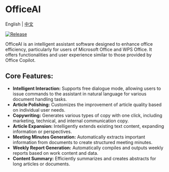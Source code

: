
# OfficeAI

English | [中文](./README_zh.md)

[![Release](https://img.shields.io/github/release/office-sec/OfficeAI.svg)](https://github.com/office-sec/OfficeAI/releases)

OfficeAI is an intelligent assistant software designed to enhance office efficiency, particularly for users of Microsoft Office and WPS Office. It offers functionalities and user experience similar to those provided by Office Copilot.

## Core Features:
* **Intelligent Interaction:** Supports free dialogue mode, allowing users to issue commands to the assistant in natural language for various document handling tasks.
* **Article Polishing:** Customizes the improvement of article quality based on individual user needs.
* **Copywriting:** Generates various types of copy with one click, including marketing, technical, and internal communication copy.
* **Article Expansion:** Intelligently extends existing text content, expanding information or perspectives.
* **Meeting Minutes Generation:** Automatically extracts important information from documents to create structured meeting minutes.
* **Weekly Report Generation:** Automatically compiles and outputs weekly reports based on work content and data.
* **Content Summary:** Efficiently summarizes and creates abstracts for long articles or documents.
